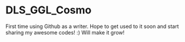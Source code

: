 # DLS_GGL_Cosmo

First time using Github as a writer.
Hope to get used to it soon and start sharing my awesome codes! :) 
Will make it grow!

 
